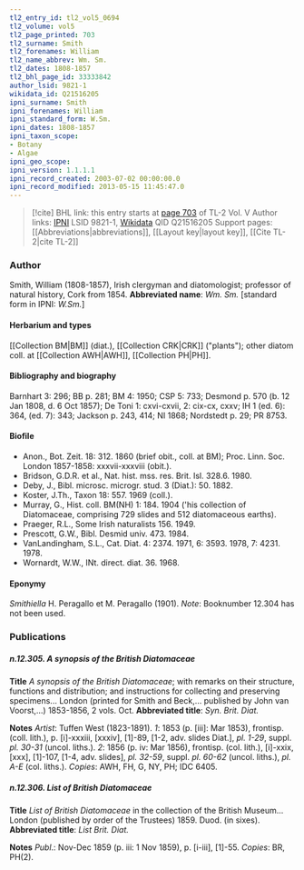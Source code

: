 ```yaml
---
tl2_entry_id: tl2_vol5_0694
tl2_volume: vol5
tl2_page_printed: 703
tl2_surname: Smith
tl2_forenames: William
tl2_name_abbrev: Wm. Sm.
tl2_dates: 1808-1857
tl2_bhl_page_id: 33333842
author_lsid: 9821-1
wikidata_id: Q21516205
ipni_surname: Smith
ipni_forenames: William
ipni_standard_form: W.Sm.
ipni_dates: 1808-1857
ipni_taxon_scope: 
- Botany
- Algae
ipni_geo_scope: 
ipni_version: 1.1.1.1
ipni_record_created: 2003-07-02 00:00:00.0
ipni_record_modified: 2013-05-15 11:45:47.0
---
```


> [!cite] BHL link: this entry starts at [page 703](https://www.biodiversitylibrary.org/page/33333842) of TL-2 Vol. V
> Author links: [IPNI](https://www.ipni.org/a/9821-1) LSID 9821-1, [Wikidata](https://www.wikidata.org/wiki/Q21516205) QID Q21516205
> Support pages: [[Abbreviations|abbreviations]], [[Layout key|layout key]], [[Cite TL-2|cite TL-2]]

### Author

Smith, William (1808-1857), Irish clergyman and diatomologist; professor of natural history, Cork from 1854. 
**Abbreviated name**: *Wm. Sm.* \[standard form in IPNI: *W.Sm.*\]

#### Herbarium and types

[[Collection BM|BM]] (diat.), [[Collection CRK|CRK]] ("plants"); other diatom coll. at [[Collection AWH|AWH]], [[Collection PH|PH]].

#### Bibliography and biography

Barnhart 3: 296; BB p. 281; BM 4: 1950; CSP 5: 733; Desmond p. 570 (b. 12 Jan 1808, d. 6 Oct 1857); De Toni 1: cxvi-cxvii, 2: cix-cx, cxxv; IH 1 (ed. 6): 364, (ed. 7): 343; Jackson p. 243, 414; NI 1868; Nordstedt p. 29; PR 8753.

#### Biofile

- Anon., Bot. Zeit. 18: 312. 1860 (brief obit., coll. at BM); Proc. Linn. Soc. London 1857-1858: xxxvii-xxxviii (obit.).
- Bridson, G.D.R. et al., Nat. hist. mss. res. Brit. Isl. 328.6. 1980.
- Deby, J., Bibl. microsc. microgr. stud. 3 (Diat.): 50. 1882.
- Koster, J.Th., Taxon 18: 557. 1969 (coll.).
- Murray, G., Hist. coll. BM(NH) 1: 184. 1904 ('his collection of Diatomaceae, comprising 729 slides and 512 diatomaceous earths).
- Praeger, R.L., Some Irish naturalists 156. 1949.
- Prescott, G.W., Bibl. Desmid univ. 473. 1984.
- VanLandingham, S.L., Cat. Diat. 4: 2374. 1971, 6: 3593. 1978, 7: 4231. 1978.
- Wornardt, W.W., INt. direct. diat. 36. 1968.

#### Eponymy

*Smithiella* H. Peragallo et M. Peragallo (1901). *Note*: Booknumber 12.304 has not been used.

### Publications

##### n.12.305. A synopsis of the British Diatomaceae

**Title**
*A synopsis of the British Diatomaceae*; with remarks on their structure, functions and distribution; and instructions for collecting and preserving specimens... London (printed for Smith and Beck,... published by John van Voorst,...) 1853-1856, 2 vols. Oct.
**Abbreviated title**: *Syn. Brit. Diat.*

**Notes**
*Artist*: Tuffen West (1823-1891).
*1*: 1853 (p. \[iii\]: Mar 1853), frontisp. (coll. lith.), p. \[i\]-xxxiii, \[xxxiv\], \[1\]-89, \[1-2, adv. slides Diat.\], *pl. 1-29*, suppl. *pl. 30-31* (uncol. liths.).
*2*: 1856 (p. iv: Mar 1856), frontisp. (col. lith.), \[i\]-xxix, \[xxx\], \[1\]-107, \[1-4, adv. slides\], *pl. 32-59*, suppl. *pl. 60-62* (uncol. liths.), *pl. A-E* (col. liths.).
*Copies*: AWH, FH, G, NY, PH; IDC 6405.

##### n.12.306. List of British Diatomaceae

**Title**
*List of British Diatomaceae* in the collection of the British Museum... London (published by order of the Trustees) 1859. Duod. (in sixes).
**Abbreviated title**: *List Brit. Diat.*

**Notes**
*Publ*.: Nov-Dec 1859 (p. iii: 1 Nov 1859), p. \[i-iii\], \[1\]-55. *Copies*: BR, PH(2).

